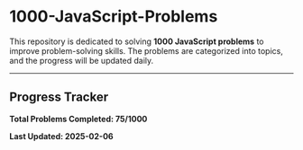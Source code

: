# 1000-JavaScript-Problems

This repository is dedicated to solving **1000 JavaScript problems** to improve problem-solving skills. The problems are categorized into topics, and the progress will be updated daily.

---

## **Progress Tracker**

**Total Problems Completed: 75/1000**

**Last Updated: 2025-02-06**

